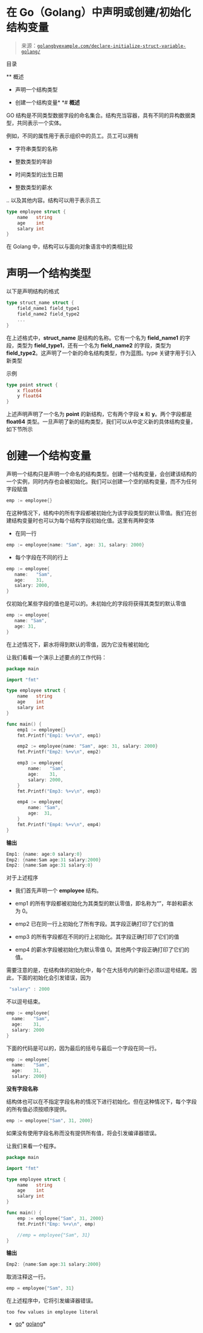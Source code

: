 <!--yml

分类：未分类

日期：2024-10-13 06:19:50

-->

# 在 Go（Golang）中声明或创建/初始化结构变量

> 来源：[`golangbyexample.com/declare-initialize-struct-variable-golang/`](https://golangbyexample.com/declare-initialize-struct-variable-golang/)

目录

**   概述

+   声明一个结构类型

+   创建一个结构变量*  *# **概述**

GO 结构是不同类型数据字段的命名集合。结构充当容器，具有不同的异构数据类型，共同表示一个实体。

例如，不同的属性用于表示组织中的员工。员工可以拥有

+   字符串类型的名称

+   整数类型的年龄

+   时间类型的出生日期

+   整数类型的薪水

.. 以及其他内容。结构可以用于表示员工

```go
type employee struct {
    name   string
    age    int
    salary int
}
```

在 Golang 中，结构可以与面向对象语言中的类相比较

# **声明一个结构类型**

以下是声明结构的格式

```go
type struct_name struct {
    field_name1 field_type1
    field_name2 field_type2
    ...
}
```

在上述格式中，**struct_name** 是结构的名称。它有一个名为 **field_name1** 的字段，类型为 **field_type1**，还有一个名为 **field_name2** 的字段，类型为 **field_type2**。这声明了一个新的命名结构类型，作为蓝图。type 关键字用于引入新类型

示例

```go
type point struct {
    x float64
    y float64
}
```

上述声明声明了一个名为 **point** 的新结构，它有两个字段 **x** 和 **y**。两个字段都是 **float64** 类型。一旦声明了新的结构类型，我们可以从中定义新的具体结构变量，如下节所示

# **创建一个结构变量**

声明一个结构只是声明一个命名的结构类型。创建一个结构变量，会创建该结构的一个实例，同时内存也会被初始化。我们可以创建一个空的结构变量，而不为任何字段赋值

```go
emp := employee{}
```

在这种情况下，结构中的所有字段都被初始化为该字段类型的默认零值。我们在创建结构变量时也可以为每个结构字段初始化值。这里有两种变体

+   在同一行

```go
emp := employee{name: "Sam", age: 31, salary: 2000}
```

+   每个字段在不同的行上

```go
emp := employee{
   name:   "Sam",
   age:    31,
   salary: 2000,
}
```

仅初始化某些字段的值也是可以的。未初始化的字段将获得其类型的默认零值

```go
emp := employee{
   name: "Sam",
   age: 31,
}
```

在上述情况下，薪水将得到默认的零值，因为它没有被初始化

让我们看看一个演示上述要点的工作代码：

```go
package main

import "fmt"

type employee struct {
    name   string
    age    int
    salary int
}

func main() {
    emp1 := employee{}
    fmt.Printf("Emp1: %+v\n", emp1)

    emp2 := employee{name: "Sam", age: 31, salary: 2000}
    fmt.Printf("Emp2: %+v\n", emp2)

    emp3 := employee{
        name:   "Sam",
        age:    31,
        salary: 2000,
    }
    fmt.Printf("Emp3: %+v\n", emp3)

    emp4 := employee{
        name: "Sam",
        age:  31,
    }
    fmt.Printf("Emp4: %+v\n", emp4)
}
```

**输出**

```go
Emp1: {name: age:0 salary:0}
Emp2: {name:Sam age:31 salary:2000}
Emp2: {name:Sam age:31 salary:0}
```

对于上述程序

+   我们首先声明一个 **employee** 结构。

+   emp1 的所有字段都被初始化为其类型的默认零值，即名称为“”，年龄和薪水为 0。

+   emp2 已在同一行上初始化了所有字段。其字段正确打印了它们的值

+   emp3 的所有字段都在不同的行上初始化。其字段正确打印了它们的值

+   emp4 的薪水字段被初始化为默认零值 0。其他两个字段正确打印了它们的值。

需要注意的是，在结构体的初始化中，每个在大括号内的新行必须以逗号结尾。因此，下面的初始化会引发错误，因为

```go
 "salary" : 2000
```

不以逗号结束。

```go
emp := employee{
  name:   "Sam",
  age:    31,
  salary: 2000
}
```

下面的代码是可以的，因为最后的括号与最后一个字段在同一行。

```go
emp := employee{
  name:   "Sam",
  age:    31,
  salary: 2000}
```

**没有字段名称**

结构体也可以在不指定字段名称的情况下进行初始化。但在这种情况下，每个字段的所有值必须按顺序提供。

```go
emp := employee{"Sam", 31, 2000}
```

如果没有使用字段名称而没有提供所有值，将会引发编译器错误。

让我们来看一个程序。

```go
package main

import "fmt"

type employee struct {
    name   string
    age    int
    salary int
}

func main() {
    emp := employee{"Sam", 31, 2000}
    fmt.Printf("Emp: %+v\n", emp)

    //emp = employee{"Sam", 31}
}
```

**输出**

```go
Emp2: {name:Sam age:31 salary:2000}
```

取消注释这一行。

```go
emp = employee{"Sam", 31}
```

在上述程序中，它将引发编译器错误。

```go
too few values in employee literal
```

+   [go](https://golangbyexample.com/tag/go/)*   [golang](https://golangbyexample.com/tag/golang/)*
